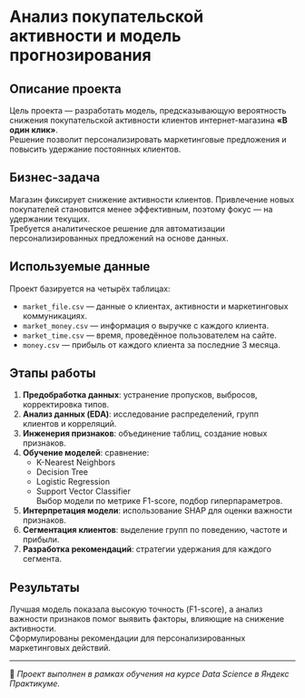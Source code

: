 # Анализ покупательской активности и модель прогнозирования

## Описание проекта
Цель проекта — разработать модель, предсказывающую вероятность снижения покупательской активности клиентов интернет-магазина **«В один клик»**.  
Решение позволит персонализировать маркетинговые предложения и повысить удержание постоянных клиентов.

## Бизнес-задача
Магазин фиксирует снижение активности клиентов. Привлечение новых покупателей становится менее эффективным, поэтому фокус — на удержании текущих.  
Требуется аналитическое решение для автоматизации персонализированных предложений на основе данных.

## Используемые данные
Проект базируется на четырёх таблицах:
- `market_file.csv` — данные о клиентах, активности и маркетинговых коммуникациях.
- `market_money.csv` — информация о выручке с каждого клиента.
- `market_time.csv` — время, проведённое пользователем на сайте.
- `money.csv` — прибыль от каждого клиента за последние 3 месяца.

## Этапы работы
1. **Предобработка данных**: устранение пропусков, выбросов, корректировка типов.
2. **Анализ данных (EDA)**: исследование распределений, групп клиентов и корреляций.
3. **Инженерия признаков**: объединение таблиц, создание новых признаков.
4. **Обучение моделей**: сравнение:
   - K-Nearest Neighbors  
   - Decision Tree  
   - Logistic Regression  
   - Support Vector Classifier  
   Выбор модели по метрике F1-score, подбор гиперпараметров.
5. **Интерпретация модели**: использование SHAP для оценки важности признаков.
6. **Сегментация клиентов**: выделение групп по поведению, частоте и прибыли.
7. **Разработка рекомендаций**: стратегии удержания для каждого сегмента.

## Результаты
Лучшая модель показала высокую точность (F1-score), а анализ важности признаков помог выявить факторы, влияющие на снижение активности.  
Сформулированы рекомендации для персонализированных маркетинговых действий.

---

🧠 *Проект выполнен в рамках обучения на курсе Data Science в Яндекс Практикуме.*

